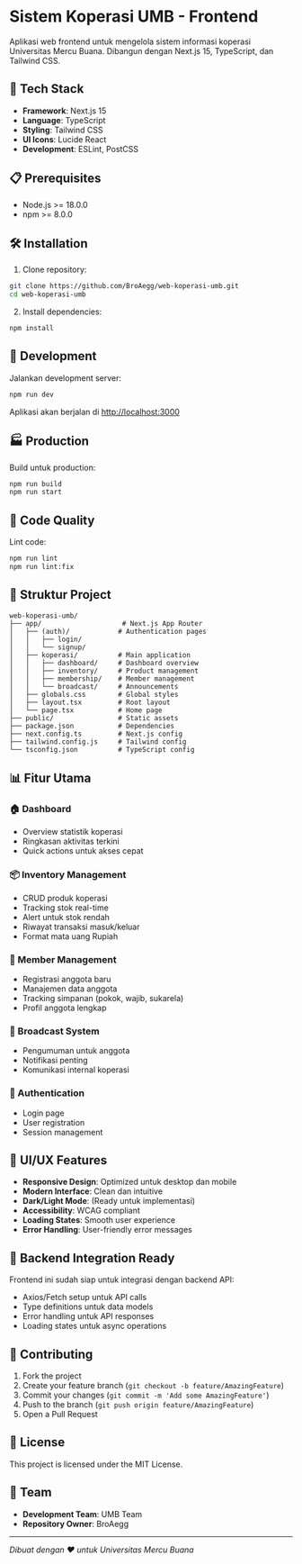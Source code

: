 # Sistem Koperasi UMB - Frontend

Aplikasi web frontend untuk mengelola sistem informasi koperasi Universitas Mercu Buana. Dibangun dengan Next.js 15, TypeScript, dan Tailwind CSS.

## 🚀 Tech Stack

- **Framework**: Next.js 15
- **Language**: TypeScript
- **Styling**: Tailwind CSS
- **UI Icons**: Lucide React
- **Development**: ESLint, PostCSS

## 📋 Prerequisites

- Node.js >= 18.0.0
- npm >= 8.0.0

## 🛠️ Installation

1. Clone repository:
```bash
git clone https://github.com/BroAegg/web-koperasi-umb.git
cd web-koperasi-umb
```

2. Install dependencies:
```bash
npm install
```

## 🚀 Development

Jalankan development server:
```bash
npm run dev
```

Aplikasi akan berjalan di [http://localhost:3000](http://localhost:3000)

## 🏭 Production

Build untuk production:
```bash
npm run build
npm run start
```

## 🧪 Code Quality

Lint code:
```bash
npm run lint
npm run lint:fix
```

## 📁 Struktur Project

```
web-koperasi-umb/
├── app/                    # Next.js App Router
│   ├── (auth)/            # Authentication pages
│   │   ├── login/
│   │   └── signup/
│   ├── koperasi/          # Main application
│   │   ├── dashboard/     # Dashboard overview
│   │   ├── inventory/     # Product management
│   │   ├── membership/    # Member management
│   │   └── broadcast/     # Announcements
│   ├── globals.css        # Global styles
│   ├── layout.tsx         # Root layout
│   └── page.tsx           # Home page
├── public/                # Static assets
├── package.json           # Dependencies
├── next.config.ts         # Next.js config
├── tailwind.config.js     # Tailwind config
└── tsconfig.json          # TypeScript config
```

## 📊 Fitur Utama

### 🏠 Dashboard
- Overview statistik koperasi
- Ringkasan aktivitas terkini
- Quick actions untuk akses cepat

### 📦 Inventory Management
- CRUD produk koperasi
- Tracking stok real-time
- Alert untuk stok rendah
- Riwayat transaksi masuk/keluar
- Format mata uang Rupiah

### 👥 Member Management
- Registrasi anggota baru
- Manajemen data anggota
- Tracking simpanan (pokok, wajib, sukarela)
- Profil anggota lengkap

### 📢 Broadcast System
- Pengumuman untuk anggota
- Notifikasi penting
- Komunikasi internal koperasi

### 🔐 Authentication
- Login page
- User registration
- Session management

## 🎨 UI/UX Features

- **Responsive Design**: Optimized untuk desktop dan mobile
- **Modern Interface**: Clean dan intuitive
- **Dark/Light Mode**: (Ready untuk implementasi)
- **Accessibility**: WCAG compliant
- **Loading States**: Smooth user experience
- **Error Handling**: User-friendly error messages

## 🔧 Backend Integration Ready

Frontend ini sudah siap untuk integrasi dengan backend API:
- Axios/Fetch setup untuk API calls
- Type definitions untuk data models
- Error handling untuk API responses
- Loading states untuk async operations

## 🤝 Contributing

1. Fork the project
2. Create your feature branch (`git checkout -b feature/AmazingFeature`)
3. Commit your changes (`git commit -m 'Add some AmazingFeature'`)
4. Push to the branch (`git push origin feature/AmazingFeature`)
5. Open a Pull Request

## 📝 License

This project is licensed under the MIT License.

## 👥 Team

- **Development Team**: UMB Team
- **Repository Owner**: BroAegg

---

*Dibuat dengan ❤️ untuk Universitas Mercu Buana*